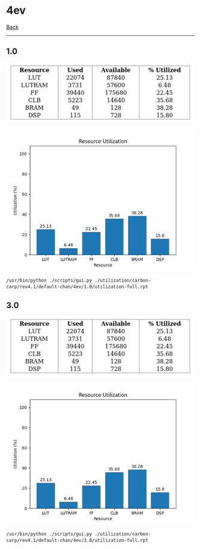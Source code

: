 # 4ev

[Back](<../rev4.1.md>)

---

## 1.0

<p align="center">
	<img src="../../../../../images/carbon-carp/rev4.1/default-chan/4ev/1.0/table.jpg" />
</p>

<p align="center">
	<img src="../../../../../images/carbon-carp/rev4.1/default-chan/4ev/1.0/graph.png" />
</p>

`/usr/bin/python ./scripts/gui.py ./utilization/carbon-carp/rev4.1/default-chan/4ev/1.0/utilization-full.rpt`

## 3.0

<p align="center">
	<img src="../../../../../images/carbon-carp/rev4.1/default-chan/4ev/3.0/table.jpg" />
</p>

<p align="center">
	<img src="../../../../../images/carbon-carp/rev4.1/default-chan/4ev/3.0/graph.png" />
</p>

`/usr/bin/python ./scripts/gui.py ./utilization/carbon-carp/rev4.1/default-chan/4ev/3.0/utilization-full.rpt`

